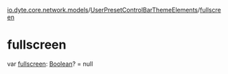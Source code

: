 [io.dyte.core.network.models](../index.md)/[UserPresetControlBarThemeElements](index.md)/[fullscreen](fullscreen.md)

# fullscreen


var [fullscreen](fullscreen.md): [Boolean](https://kotlinlang.org/api/latest/jvm/stdlib/kotlin/-boolean/index.html)? = null
